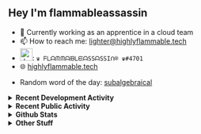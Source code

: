 ## Hey I'm flammableassassin

- 🔭 Currently working as an apprentice in a cloud team  
- 📫 How to reach me: [lighter@highlyflammable.tech](mailto:lighter@highlyflammable.tech?subject=Hello)
- <img src="https://discord.com/assets/2c21aeda16de354ba5334551a883b481.png" alt="drawing" width="25"/>: `♛ ᖴᒪᗩᙏᙏᗩᙖᒪᙓᗩSSᗩSSIᑎ® ♛#4701`
- 🌐 [highlyflammable.tech](https://highlyflammable.tech)

<!--START_SECTION:randomWord-->
- Random word of the day: [subalgebraical](https://www.wordnik.com/words/subalgebraical)
<!--END_SECTION:randomWord-->

<details>
  <summary><b>Recent Development Activity</b></summary>
  
  <!--START_SECTION:waka-->

```txt
Terraform    19 hrs 17 mins  ██████████████▒░░░░░░░░░░   57.70 %
JavaScript   5 hrs 6 mins    ███▓░░░░░░░░░░░░░░░░░░░░░   15.29 %
JSON         2 hrs 54 mins   ██▒░░░░░░░░░░░░░░░░░░░░░░   08.72 %
Docker       2 hrs 42 mins   ██░░░░░░░░░░░░░░░░░░░░░░░   08.11 %
YAML         1 hr 43 mins    █▒░░░░░░░░░░░░░░░░░░░░░░░   05.13 %
```

<!--END_SECTION:waka-->

</details>

<details>
  <summary><b>Recent Public Activity</b></summary>
    <br>

  <!--START_SECTION:activity-->
1. 🗣 Commented on [#89](https://github.com/flamableassassin/status/issues/89#issuecomment-3041309673) in [flamableassassin/status](https://github.com/flamableassassin/status)
2. 🔒 Closed issue [#89](https://github.com/flamableassassin/status/issues/89) in [flamableassassin/status](https://github.com/flamableassassin/status)
3. ❗ Opened issue [#89](https://github.com/flamableassassin/status/issues/89) in [flamableassassin/status](https://github.com/flamableassassin/status)
4. 🔒 Closed issue [#87](https://github.com/flamableassassin/status/issues/87) in [flamableassassin/status](https://github.com/flamableassassin/status)
5. ❗ Opened issue [#87](https://github.com/flamableassassin/status/issues/87) in [flamableassassin/status](https://github.com/flamableassassin/status)
  <!--END_SECTION:activity-->

</details>

<details>
  <summary><b>Github Stats</b></summary>
    <br>
    <p align="center">
      <img width="48%" src="https://github-readme-stats.vercel.app/api?username=flamableassassin&count_private=true&show_icons=true&theme=radical"/>
      <img width="48%" src="https://github-readme-streak-stats.herokuapp.com?user=flamableassassin&theme=neon-dark"/>
    </p>
  
</details>

<details>
  <summary><b>Other Stuff</b></summary>
  <br>
<a href="https://www.abuseipdb.com/user/67633" title="AbuseIPDB is an IP address blacklist for webmasters and sysadmins to report IP addresses engaging in abusive behavior on their networks">
	<img src="https://www.abuseipdb.com/contributor/67633.svg" alt="AbuseIPDB Contributor Badge" style="width: 264px;background: #fff linear-gradient(rgba(255,255,255,0), rgba(255,255,255,.3) 50%, rgba(0,0,0,.2) 51%, rgba(0,0,0,0));padding: 5px;">
</a>
  
</details>
